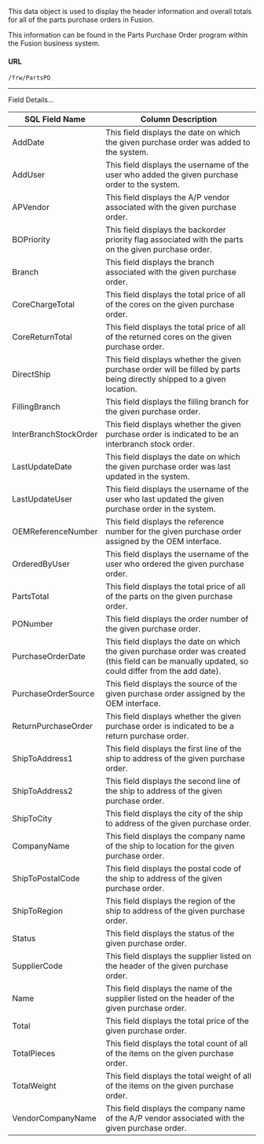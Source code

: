 
This data object is used to display the header information and overall totals for all of the parts purchase orders in Fusion.

This information can be found in the Parts Purchase Order program within the Fusion business system.

#### URL
```
/frw/PartsPO
```

<hr>

Field Details...

| **SQL Field Name**    | **Column Description**                                                                                                                              |
|---|---|
| AddDate               | This field displays the date on which the given purchase order was added to the system.                                                             |
| AddUser               | This field displays the username of the user who added the given purchase order to the system.                                                      |
| APVendor              | This field displays the A/P vendor associated with the given purchase order.                                                                        |
| BOPriority            | This field displays the backorder priority flag associated with the parts on the given purchase order.                                              |
| Branch                | This field displays the branch associated with the given purchase order.                                                                            |
| CoreChargeTotal       | This field displays the total price of all of the cores on the given purchase order.                                                                |
| CoreReturnTotal       | This field displays the total price of all of the returned cores on the given purchase order.                                                       |
| DirectShip            | This field displays whether the given purchase order will be filled by parts being directly shipped to a given location.                            |
| FillingBranch         | This field displays the filling branch for the given purchase order.                                                                                |
| InterBranchStockOrder | This field displays whether the given purchase order is indicated to be an interbranch stock order.                                                 |
| LastUpdateDate        | This field displays the date on which the given purchase order was last updated in the system.                                                      |
| LastUpdateUser        | This field displays the username of the user who last updated the given purchase order in the system.                                               |
| OEMReferenceNumber    | This field displays the reference number for the given purchase order assigned by the OEM interface.                                                |
| OrderedByUser         | This field displays the username of the user who ordered the given purchase order.                                                                  |
| PartsTotal            | This field displays the total price of all of the parts on the given purchase order.                                                                |
| PONumber              | This field displays the order number of the given purchase order.                                                                                   |
| PurchaseOrderDate     | This field displays the date on which the given purchase order was created (this field can be manually updated, so could differ from the add date). |
| PurchaseOrderSource   | This field displays the source of the given purchase order assigned by the OEM interface.                                                           |
| ReturnPurchaseOrder   | This field displays whether the given purchase order is indicated to be a return purchase order.                                                    |
| ShipToAddress1        | This field displays the first line of the ship to address of the given purchase order.                                                              |
| ShipToAddress2        | This field displays the second line of the ship to address of the given purchase order.                                                             |
| ShipToCity            | This field displays the city of the ship to address of the given purchase order.                                                                    |
| CompanyName           | This field displays the company name of the ship to location for the given purchase order.                                                          |
| ShipToPostalCode      | This field displays the postal code of the ship to address of the given purchase order.                                                             |
| ShipToRegion          | This field displays the region of the ship to address of the given purchase order.                                                                  |
| Status                | This field displays the status of the given purchase order.                                                                                         |
| SupplierCode          | This field displays the supplier listed on the header of the given purchase order.                                                                  |
| Name                  | This field displays the name of the supplier listed on the header of the given purchase order.                                                      |
| Total                 | This field displays the total price of the given purchase order.                                                                                    |
| TotalPieces           | This field displays the total count of all of the items on the given purchase order.                                                                |
| TotalWeight           | This field displays the total weight of all of the items on the given purchase order.                                                               |
| VendorCompanyName     | This field displays the company name of the A/P vendor associated with the given purchase order.                                                    |
